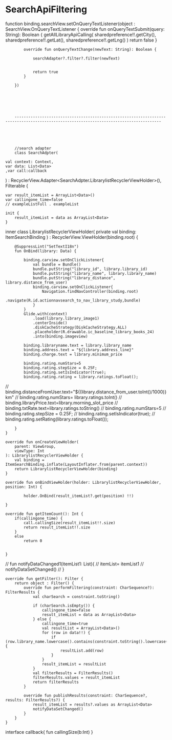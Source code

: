 # SearchApiFiltering

function 
  binding.searchView.setOnQueryTextListener(object : SearchView.OnQueryTextListener {
            override fun onQueryTextSubmit(query: String): Boolean {
                getAllLibraryApiCalling(
                    sharedpreference!!.getCity(),
                    sharedpreference!!.getLat(),
                    sharedpreference!!.getLng()
                )
                return false
            }

            override fun onQueryTextChange(newText: String): Boolean {

                searchAdapter?.filter?.filter(newText)


                return true
            }

        })
        
        
        
        
        
        
        --------------------------------------------------------------------------------------------------------------------------------------
        
        
        
        
        
        //search adapter
        class SearchAdpter(

    val context: Context,
    var data: List<Data>
    ,var call:callback

) :
    RecyclerView.Adapter<SearchAdpter.LibrarylistRecyclerViewHolder>(), Filterable {

    var result_itemList = ArrayList<Data>()
    var callingone_time=false
    // exampleListFull . exampleList

    init {
        result_itemList = data as ArrayList<Data>
    }


   inner class LibrarylistRecyclerViewHolder(
        private val binding: ItemSearchBinding
    ) :
        RecyclerView.ViewHolder(binding.root) {

        @SuppressLint("SetTextI18n")
        fun OnBind(library: Data) {

            binding.carview.setOnClickListener{
                val bundle = Bundle()
                bundle.putString("library_id", library.library_id)
                bundle.putString("library_name", library.library_name)
                bundle.putString("library_distance", library.distance_from_user)
                binding.carview.setOnClickListener{
                    Navigation.findNavController(binding.root)
                        .navigate(R.id.actionnavsearch_to_nav_library_study,bundle)
                }
            }
            Glide.with(context)
                .load(library.library_image1)
                .centerInside()
                .diskCacheStrategy(DiskCacheStrategy.ALL)
                .placeholder(R.drawable.ic_baseline_library_books_24)
                .into(binding.imageview)

            binding.libraryname.text = library.library_name
            binding.address.text = "${library.address_line}"
            binding.charge.text = library.minimum_price

            binding.rating.numStars=5
            binding.rating.stepSize = 0.25F;
            binding.rating.setIsIndicator(true);
            binding.rating.rating = library.ratings.toFloat();



//            binding.distanceFromUser.text="${(library.distance_from_user.toInt()/1000)} km"
//            binding.rating.numStars= library.ratings.toInt()
//            binding.libraryPrice.text=library.morning_slot_price
//            binding.txtRate.text=library.ratings.toString()
//            binding.rating.numStars=5
//            binding.rating.stepSize = 0.25F;
//            binding.rating.setIsIndicator(true);
//            binding.rating.setRating(library.ratings.toFloat());

        }
    }

    override fun onCreateViewHolder(
        parent: ViewGroup,
        viewType: Int
    ): LibrarylistRecyclerViewHolder {
        val binding = ItemSearchBinding.inflate(LayoutInflater.from(parent.context))
        return LibrarylistRecyclerViewHolder(binding)
    }

    override fun onBindViewHolder(holder: LibrarylistRecyclerViewHolder, position: Int) {

            holder.OnBind(result_itemList?.get(position) !!)

    }

    override fun getItemCount(): Int {
        if(callingone_time) {
            call.callingSize(result_itemList!!.size)
            return result_itemList!!.size
        }
        else
            return 0


    }
//    fun notifyDataChanged1(itemList1: List<DataX>){
//        itemList= itemList1
//        notifyDataSetChanged()
//    }

    override fun getFilter(): Filter {
        return object : Filter() {
            override fun performFiltering(constraint: CharSequence?): FilterResults {
                val charSearch = constraint.toString()

                if (charSearch.isEmpty()) {
                    callingone_time=false
                    result_itemList = data as ArrayList<Data>
                } else {
                    callingone_time=true
                    val resultList = ArrayList<Data>()
                    for (row in data!!) {
                        if (row.library_name.lowercase().contains(constraint.toString().lowercase())) {
                            resultList.add(row)
                        }
                    }
                    result_itemList = resultList
                }
                val filterResults = FilterResults()
                filterResults.values = result_itemList
                return filterResults
            }

            override fun publishResults(constraint: CharSequence?, results: FilterResults?) {
                result_itemList = results?.values as ArrayList<Data>
                notifyDataSetChanged()
            }
        }
    }
interface callback{
    fun callingSize(b:Int)
}
